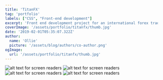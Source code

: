 ```yaml
---
title: 'TitanFX'
tag: 'portfolio'
labels: ["CSS", "Front-end development"]
excerpt: 'Front end development project for an international forex trading platform based in Melbourne, Australia.'
coverImage: '/assets/portfolio/titanfx/thumb.jpg'
date: '2019-02-01T05:35:07.322Z'
author:
  name: 'Ollie'
  picture: '/assets/blog/authors/co-author.png'
ogImage:
  url: '/assets/portfolio/titanfx/thumb.jpg'
---
```


![alt text for screen readers](/assets/portfolio/titanfx/2.jpg "Titan FX trading platform front-end development project")
![alt text for screen readers](/assets/portfolio/titanfx/3.png "Titan FX trading platform front-end development project")
![alt text for screen readers](/assets/portfolio/titanfx/4.jpg "Titan FX trading platform front-end development project")
![alt text for screen readers](/assets/portfolio/titanfx/5.jpg "Titan FX trading platform front-end development project")
